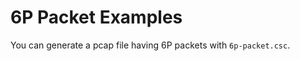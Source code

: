 6P Packet Examples
==================

You can generate a pcap file having 6P packets with `6p-packet.csc`.